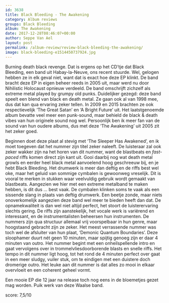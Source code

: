 ```yaml
---
id: 3638
title: Black Bleeding - The Awakening
category: Album reviews
groups: Black Bleeding
album: The Awakening
date: 2017-12-28T08:46:07+00:00
author: Seppe Van Ael
layout: post
permalink: /album-review/review-black-bleeding-the-awakening/
image: black-bleeding-e1514450737924.jpg
---
```

Burning death black revenge. Dat is ergens op het CD’tje dat Black Bleeding, een band uit Habay-la-Neuve, ons recent stuurde. Wel, gelogen hebben ze in elk geval niet, want dat is exact hoe deze EP klinkt. De band bracht deze EP in eigen beheer reeds in 2005 uit, maar werd nu door Nihilistic Holocaust opnieuw verdeeld. De band omschrijft zichzelf als extreme metal played by grumpy old punks. Duidelijker gezegd: deze band speelt een blend van black en death metal. Ze gaan ook al van 1998 mee, dus dat kan qua ervaring zeker tellen. In 2009 en 2015 brachten ze ook respectievelijk ‘The Great Satan’ en ‘A Bright Future’ uit. Het laatstgenoemde album bevatte veel meer een punk-sound, maar behield de black & death vibes van hun originele sound nog wel. Persoonlijk ben ik meer fan van de sound van hun oudere albums, dus met deze ‘The Awakening’ uit 2005 zit het zeker goed.

Beginnen doet deze plaat al stevig met ‘The Sleeper Has Awakened’, en ik moet toegeven dat het nummer zijn titel zeker naleeft. De luisteraar zal ook zeker wakker zijn na het horen van dit nummer, want de blastbeats en _fast-paced_ riffs komen direct zijn kant uit. Gooi daarbij nog wat death metal growls en eerder heel black metal aanvoelend hoog geschreeuw bij, en je hebt Black Bleeding. Het drumwerk is meer dan deftig en de riffs best wel oke, maar het geluid van sommige cymbalen is gewoonweg vreselijk. Dit is vooral te merken in stukken waar veelvuldig gebruik wordt gemaakt van blastbeats. Aangezien we hier met een extreme metalband te maken hebben, is dit dus … best vaak. De cymbalen klinken soms te vaak als een sissende slang in plaats van deftig drumwerk. Een beetje zonde, maar niets onoverkomelijk aangezien deze band wel meer te bieden heeft dan dat. De opnamekwaliteit is dan wel niet altijd perfect, het stoort de luisterervaring slechts gering. De riffs zijn aanstekelijk, het vocale werk is variërend en interessant, en de instrumentalisten beheersen hun instrumenten. De nummers zijn qua structuur allemaal vrij voorspelbaar in hun genre, maar hoogstaand gebracht zijn ze zeker. Het meest verrassende nummer was toch wel de afsluiter van hun plaat, ‘Demonic Quantum Boundaries’. Deze sloophamer duurt nét geen 10 minuten, maar spijtig genoeg zijn er daar 4 minuten van outro. Het nummer begint met een onheilspellende intro en gaat vervolgens over in trommelvliesdoorborende blasts en snelle riffs. Het tempo in dit nummer ligt hoog, tot het rond de 4 minuten perfect over gaat in een meer sludgy, vuiler stuk, om te eindigen met een duistere doch dromerige outro. Het leuke aan dit nummer is dat alles zo mooi in elkaar overvloeit en een coherent geheel vormt.

Een mooie EP die 12 jaar na release toch nog eens in de bloemetjes gezet mag worden. Puik werk van deze Waalse band.

score: 7,5/10
